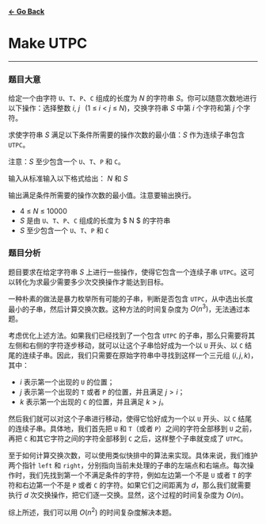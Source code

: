 [**← Go Back**](https://daiyulong2024.github.io/)

# Make UTPC

---

### **题目大意**

给定一个由字符 `U`、`T`、`P`、`C` 组成的长度为 $N$ 的字符串 $S$。你可以随意次数地进行以下操作：选择整数 $i,\ j\ \,\ (1\ \leq\ i\ <\ j\ \leq\ N)$，交换字符串 $S$ 中第 $i$ 个字符和第 $j$ 个字符。

求使字符串 $S$ 满足以下条件所需要的操作次数的最小值：$S$ 作为连续子串包含 `UTPC`。

注意：$S$ 至少包含一个 `U`、`T`、`P` 和 `C`。

输入从标准输入以下格式给出： $N$ 和 $S$ 

输出满足条件所需要的操作次数的最小值。注意要输出换行。

- $4\ \leq\ N\ \leq\ 10000$
- $S$ 是由 `U`、`T`、`P`、`C` 组成的长度为 $ N $ 的字符串
- $S$ 至少包含一个 `U`、`T`、`P` 和 `C`

### **题目分析**

题目要求在给定字符串 $S$ 上进行一些操作，使得它包含一个连续子串 `UTPC`。这可以转化为求最少需要多少次交换操作才能达到目标。

一种朴素的做法是暴力枚举所有可能的子串，判断是否包含 `UTPC`，从中选出长度最小的子串，然后计算交换次数。这种方法的时间复杂度为 $O(n^3)$，无法通过本题。

考虑优化上述方法。如果我们已经找到了一个包含 `UTPC` 的子串，那么只需要将其左侧和右侧的字符逐步移动，就可以让这个子串恰好成为一个以 `U` 开头、以 `C` 结尾的连续子串。因此，我们只需要在原始字符串中寻找到这样一个三元组 $(i, j, k)$，其中：
- $i$ 表示第一个出现的 `U` 的位置；
- $j$ 表示第一个出现的 `T` 或者 `P` 的位置，并且满足 $j > i$；
- $k$ 表示第一个出现的 `C` 的位置，并且满足 $k > j$。

然后我们就可以对这个子串进行移动，使得它恰好成为一个以 `U` 开头、以 `C` 结尾的连续子串。具体地，我们首先把 `U` 和 `T`（或者 `P`）之间的字符全部移到 `U` 之前，再把 `C` 和其它字符之间的字符全部移到 `C` 之后，这样整个子串就变成了 `UTPC`。

至于如何计算交换次数，可以使用类似快排中的算法来实现。具体来说，我们维护两个指针 `left` 和 `right`，分别指向当前未处理的子串的左端点和右端点。每次操作时，我们先找到第一个不满足条件的字符，例如左边第一个不是 `U` 或者 `T` 的字符和右边第一个不是 `P` 或者 `C` 的字符。如果它们之间距离为 $d$，那么我们就需要执行 $d$ 次交换操作，把它们逐一交换。显然，这个过程的时间复杂度为 $O(n)$。

综上所述，我们可以用 $O(n^2)$ 的时间复杂度解决本题。

